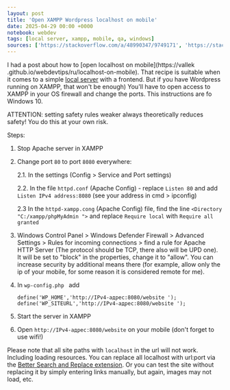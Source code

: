 ```yaml
---
layout: post
title: 'Open XAMPP Wordpress localhost on mobile'
date: 2025-04-29 00:00 +0000
notebook: webdev
tags: [local server, xampp, mobile, qa, windows]
sources: ['https://stackoverflow.com/a/48990347/9749171', 'https://stackoverflow.com/a/7650646/9749171', 'https://stackoverflow.com/a/78978044/9749171']
---
```

I had a post about how to [open localhost on mobile](https://vallek .github.io/webdevtips/ru/localhost-on-mobile). That recipe is suitable when it comes to a simple [local server](https://vallek.github.io/webdevtips/en/local-servers) with a frontend. But if you have Wordpress running on XAMPP, that won't be enough) You'll have to open access to XAMPP in your OS firewall and change the ports. This instructions are fo Windows 10.

ATTENTION: setting safety rules weaker always theoretically reduces safety! You do this at your own risk.

Steps:

1. Stop Apache server in XAMPP
2. Change port `80` to port `8080` everywhere:

	2.1. In the settings (Config > Service and Port settings)

	2.2. In the file `httpd.conf` (Apache Config) - replace `Listen 80` and add `Listen IPv4 address:8080` (see your address in cmd > ipconfig)

	2.3 In the `httpd-xampp.cong` (Apache Config) file, find the line `<Directory "C:/xampp/phpMyAdmin ">` and replace `Require local` with `Require all granted`
3. Windows Control Panel > Windows Defender Firewall > Advanced Settings > Rules for incoming connections > find a rule for Apache HTTP Server (The protocol should be TCP, there also will be UPD one). It will be set to "block" in the properties, change it to "allow". You can increase security by additional means there (for example, allow only the ip of your mobile, for some reason it is considered remote for me).
4. In `wp-config.php ` add
	```
	define('WP_HOME','http://IPv4-адрес:8080/website ');
	define('WP_SITEURL','http://IPv4-адрес:8080/website ');
	```
5. Start the server in XAMPP
6. Open `http://IPv4-адрес:8080/website` on your mobile (don't forget to use wifi!)

Please note that all site paths with `localhost` in the url will not work. Including loading resources. You can replace all localhost with url:port via the [Better Search and Replace extension](https://wordpress.org/plugins/better-search-replace). Or you can test the site without replacing it by simply entering links manually, but again, images may not load, etc.